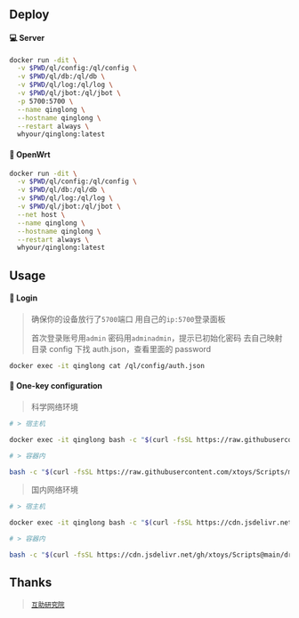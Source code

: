 ## Deploy

#### 💻 Server

```sh
docker run -dit \
  -v $PWD/ql/config:/ql/config \
  -v $PWD/ql/db:/ql/db \
  -v $PWD/ql/log:/ql/log \
  -v $PWD/ql/jbot:/ql/jbot \
  -p 5700:5700 \
  --name qinglong \
  --hostname qinglong \
  --restart always \
  whyour/qinglong:latest
```

#### 🚀 OpenWrt

```sh
docker run -dit \
  -v $PWD/ql/config:/ql/config \
  -v $PWD/ql/db:/ql/db \
  -v $PWD/ql/log:/ql/log \
  -v $PWD/ql/jbot:/ql/jbot \
  --net host \
  --name qinglong \
  --hostname qinglong \
  --restart always \
  whyour/qinglong:latest
```

## Usage

#### 🚩 Login

> 确保你的设备放行了`5700`端口
> 用自己的`ip:5700`登录面板
>
> 首次登录账号用`admin` 密码用`adminadmin`，提示已初始化密码
> 去自己映射目录 config 下找 auth.json，查看里面的 password

```sh
docker exec -it qinglong cat /ql/config/auth.json
```

#### 🎉 One-key configuration

> 科学网络环境

```sh
# > 宿主机

docker exec -it qinglong bash -c "$(curl -fsSL https://raw.githubusercontent.com/xtoys/Scripts/main/dragon/custom.sh)"

# > 容器内

bash -c "$(curl -fsSL https://raw.githubusercontent.com/xtoys/Scripts/main/dragon/custom.sh)"
```

> 国内网络环境

```sh
# > 宿主机

docker exec -it qinglong bash -c "$(curl -fsSL https://cdn.jsdelivr.net/gh/xtoys/Scripts@main/dragon/custom-cdn.sh)"

# > 容器内

bash -c "$(curl -fsSL https://cdn.jsdelivr.net/gh/xtoys/Scripts@main/dragon/custom-cdn.sh)"
```

## Thanks

> [`互助研究院`](https://t.me/update_help)
